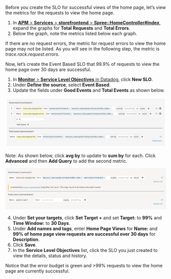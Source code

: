 Before you create the SLO for successful views of the home page, let’s view the metrics for the requests to view the home page.

1. In <a href="https://app.datadoghq.com/apm/resource/storefrontend/rack.request/69d105fa043dba7f" target="_datadog">**APM** > **Services** > **storefrontend** > **Spree::HomeController#index**</a>, expand the graphs for **Total Requests** and **Total Errors**. 
2. Below the graph, note the metrics listed below each graph.

If there are no request errors, the metric for request errors to view the home page may not be listed. As you will see in the following step, the metric is *trace.rack.request.errors*.

Now, let’s create the Event Based SLO that 99.9% of requests to view the home page over 30 days are successful.

1. In <a href="https://app.datadoghq.com/slo" target="_datadog">**Monitor** > **Service Level Objectives** in Datadog</a>, click **New SLO**. 
2. Under **Define the source**, select **Event Based**.
3. Update the fields under **Good Events** and **Total Events** as shown below. 

![Events List](actionslos/assets/ebslo-homepage.png)

Note: As shown below, click **avg by** to update to **sum by** for each. Click **Advanced** and then **Add Query** to add the second metric.

![Events Selection](actionslos/assets/ebslo-goodevents.gif)

4. Under **Set your targets**, click **Set Target +** and set **Target:** to **99%** and **Time Window:** to **30 Days**.
5. Under **Add names and tags**, enter **Home Page Views** for **Name:** and **99% of home page view requests are successful over 30 days** for **Description**.
6. Click **Save**.
7. In the **Service Level Objectives** list, click the SLO you just created to view the details, status and history.

Notice that the error budget is green and >99% requests to view the home page are currently successful.